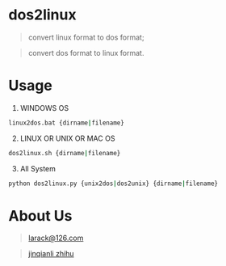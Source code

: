 # dos2linux

> convert linux format to dos format; 

> convert dos format to linux format. 

# Usage 

1. WINDOWS OS

```bash
linux2dos.bat {dirname|filename}
```

2. LINUX OR UNIX OR MAC OS

```bash
dos2linux.sh {dirname|filename}
```

3. All System 

```bash
python dos2linux.py {unix2dos|dos2unix} {dirname|filename}
```

# About Us

> larack@126.com

> [jinqianli zhihu ](https://www.zhihu.com/people/jinqianli/activities "jinqianli")

